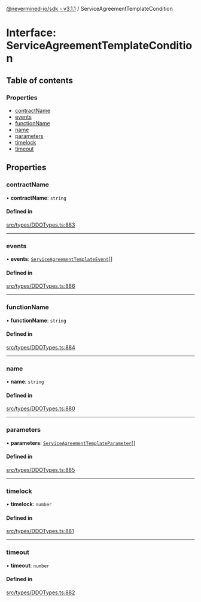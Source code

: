 [@nevermined-io/sdk - v3.1.1](../code-reference.md) / ServiceAgreementTemplateCondition

# Interface: ServiceAgreementTemplateCondition

## Table of contents

### Properties

- [contractName](ServiceAgreementTemplateCondition.md#contractname)
- [events](ServiceAgreementTemplateCondition.md#events)
- [functionName](ServiceAgreementTemplateCondition.md#functionname)
- [name](ServiceAgreementTemplateCondition.md#name)
- [parameters](ServiceAgreementTemplateCondition.md#parameters)
- [timelock](ServiceAgreementTemplateCondition.md#timelock)
- [timeout](ServiceAgreementTemplateCondition.md#timeout)

## Properties

### contractName

• **contractName**: `string`

#### Defined in

[src/types/DDOTypes.ts:883](https://github.com/nevermined-io/sdk-js/blob/9319fcdb83e6987b924bbe35233879f79a0603bc/src/types/DDOTypes.ts#L883)

---

### events

• **events**: [`ServiceAgreementTemplateEvent`](ServiceAgreementTemplateEvent.md)[]

#### Defined in

[src/types/DDOTypes.ts:886](https://github.com/nevermined-io/sdk-js/blob/9319fcdb83e6987b924bbe35233879f79a0603bc/src/types/DDOTypes.ts#L886)

---

### functionName

• **functionName**: `string`

#### Defined in

[src/types/DDOTypes.ts:884](https://github.com/nevermined-io/sdk-js/blob/9319fcdb83e6987b924bbe35233879f79a0603bc/src/types/DDOTypes.ts#L884)

---

### name

• **name**: `string`

#### Defined in

[src/types/DDOTypes.ts:880](https://github.com/nevermined-io/sdk-js/blob/9319fcdb83e6987b924bbe35233879f79a0603bc/src/types/DDOTypes.ts#L880)

---

### parameters

• **parameters**: [`ServiceAgreementTemplateParameter`](ServiceAgreementTemplateParameter.md)[]

#### Defined in

[src/types/DDOTypes.ts:885](https://github.com/nevermined-io/sdk-js/blob/9319fcdb83e6987b924bbe35233879f79a0603bc/src/types/DDOTypes.ts#L885)

---

### timelock

• **timelock**: `number`

#### Defined in

[src/types/DDOTypes.ts:881](https://github.com/nevermined-io/sdk-js/blob/9319fcdb83e6987b924bbe35233879f79a0603bc/src/types/DDOTypes.ts#L881)

---

### timeout

• **timeout**: `number`

#### Defined in

[src/types/DDOTypes.ts:882](https://github.com/nevermined-io/sdk-js/blob/9319fcdb83e6987b924bbe35233879f79a0603bc/src/types/DDOTypes.ts#L882)
